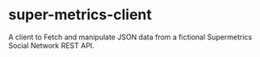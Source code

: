 # super-metrics-client
A client to Fetch and manipulate JSON data from a fictional Supermetrics Social Network REST API.
